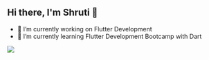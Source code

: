## Hi there, I'm Shruti 👋


- 🔭 I’m currently working on Flutter Development
- 🌱 I’m currently learning Flutter Development Bootcamp with Dart
<img src = "https://github-readme-stats.vercel.app/api?username=ShrutiKumbhare&&show_icons=true&title_color=ffffff&icon_color=bb2acf&text_color=daf7dc&bg_color=151515">


